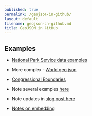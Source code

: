 ```yaml
---
published: true
permalink: /geojson-in-github/
layout: default
filename: geojson-in-github.md
title: GeoJSON in GitHub
---
```




## Examples

* [National Park Service data examples](https://github.com/nationalparkservice/npmap.js/tree/master/examples/data)  
  
  
* More complex - [World.geo.json](https://github.com/johan/world.geo.json)
* [Congressional Boundaries](https://github.com/JeffreyBLewis/congressional-district-boundaries)
* Note several examples [here](https://github.com/stars/benbalter)
* Note updates in [blog post here](https://help.github.com/articles/mapping-geojson-files-on-github)
* [Notes on embedding](https://help.github.com/articles/mapping-geojson-files-on-github)
